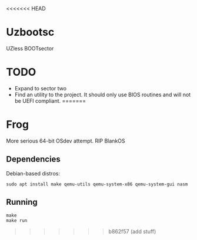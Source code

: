 <<<<<<< HEAD
# Uzbootsc

UZless BOOTsector

# TODO

- Expand to sector two
- Find an utility to the project. It should only use BIOS routines and will not be UEFI compliant.
=======
# Frog

More serious 64-bit OSdev attempt. RIP BlankOS

## Dependencies

Debian-based distros:

```
sudo apt install make qemu-utils qemu-system-x86 qemu-system-gui nasm

```

## Running

```
make
make run
```
>>>>>>> b862f57 (add stuff)

